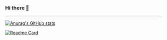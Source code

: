 ### Hi there 👋
---
[![Anurag's GitHub stats](https://github-readme-stats.vercel.app/api?username=creamray&theme=dracula&show_icons=true)](https://github.com/anuraghazra/github-readme-stats)

[![Readme Card](https://github-readme-stats.vercel.app/api/pin/?username=creamray&repo=eduscan&theme=dracula&show_owner=true)](https://github.com/creamray/eduscan)

<!--
**creamray/creamray** is a ✨ _special_ ✨ repository because its `README.md` (this file) appears on your GitHub profile.

Here are some ideas to get you started:

- 🔭 I’m currently working on ...
- 🌱 I’m currently learning ...
- 👯 I’m looking to collaborate on ...
- 🤔 I’m looking for help with ...
- 💬 Ask me about ...
- 📫 How to reach me: ...
- 😄 Pronouns: ...
- ⚡ Fun fact: ...
-->
